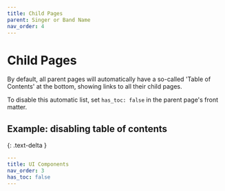```yaml
---
title: Child Pages
parent: Singer or Band Name 
nav_order: 4
---
```


# Child Pages

By default, all parent pages will automatically have a so-called 'Table of Contents' at the bottom, showing links to all their child pages.

To disable this automatic list, set `has_toc: false` in the parent page's front matter.

## Example: disabling table of contents
{: .text-delta }

```yaml
---
title: UI Components
nav_order: 3
has_toc: false
---
```
